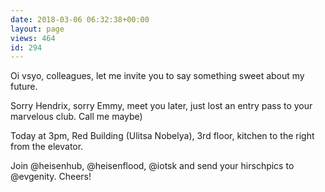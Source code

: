 ```yaml
---
date: 2018-03-06 06:32:38+00:00
layout: page
views: 464
id: 294
---
```


Oi vsyo, colleagues, let me invite you to say something sweet about my future.

Sorry Hendrix, sorry Emmy, meet you later, just lost an entry pass to your marvelous club. Call me maybe)

Today at 3pm, Red Building (Ulitsa Nobelya), 3rd floor, kitchen to the right from the elevator.

Join @heisenhub, @heisenflood, @iotsk and send your hirschpics to @evgenity. Cheers!


